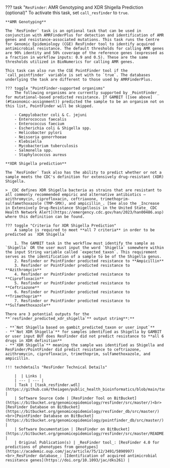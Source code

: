 
??? task "`ResFinder`: AMR Genotyping and XDR Shigella Prediction (optional)"
    To activate this task, set `call_resfinder` to `true`.

    **AMR Genotyping**

    The `ResFinder` task is an optional task that can be used in conjunction with AMRFinderPlus for detection and identification of AMR genes and resistance-associated mutations. This task runs the Centre for Genomic Epidemiology (CGE) ResFinder tool to identify acquired antimicrobial resistance. The default thresholds for calling AMR genes are 90% identity and 50% coverage of the reference genes (expressed as a fraction in workflow inputs: 0.9 and 0.5). These are the same thresholds utilized in BioNumerics for calling AMR genes.

    This task can also run the CGE PointFinder tool if the `call_pointfinder` variable is set with to `true`. The databases underlying the task are different to those used by AMRFinderPlus.

    ??? toggle "PointFinder-supported organisms"
        The following organisms are currently supported by _PointFinder_ for mutational-based predicted resistance. If GAMBIT ([see above](#taxonomic-assignment)) predicted the sample to be an organism not on this list, PointFinder will be skipped.
       
        - Campylobacter coli & C. jejuni
        - Enterococcus faecalis
        - Enterococcus faecium
        - Escherichia coli & Shigella spp.
        - Helicobacter pylori
        - Neisseria gonorrhoeae
        - Klebsiella
        - Mycobacterium tuberculosis
        - Salmonella spp.
        - Staphylococcus aureus

    **XDR Shigella prediction**

    The `ResFinder` Task also has the ability to predict whether or not a sample meets the CDC's definition for extensively drug-resistant (XDR) Shigella. 

    > _CDC defines XDR Shigella bacteria as strains that are resistant to all commonly recommended empiric and alternative antibiotics — azithromycin, ciprofloxacin, ceftriaxone, trimethoprim-sulfamethoxazole (TMP-SMX), and ampicillin_. [See also the _Increase in Extensively Drug-Resistance Shigellosis in the United State_ CDC Health Network Alert](https://emergency.cdc.gov/han/2023/han00486.asp) where this definition can be found.
    
    ??? toggle "Criteria for XDR Shigella Prediction"
        A sample is required to meet **all 7 criteria** in order to be predicted as `XDR Shigella` 

        1. The GAMBIT task in the workflow must identify the sample as `Shigella` OR the user must input the word `Shigella` somewhere within the input String variable called `expected_taxon`. This requirement serves as the identification of a sample to be of the Shigella genus.
        2. Resfinder or PointFinder predicted resistance to **Ampicillin**
        3. Resfinder or PointFinder predicted resistance to **Azithromycin**
        4. Resfinder or PointFinder predicted resistance to **Ciprofloxacin**
        5. Resfinder or PointFinder predicted resistance to **Ceftriazone**
        6. Resfinder or PointFinder predicted resistance to **Trimethoprim**
        7. Resfinder or PointFinder predicted resistance to **Sulfamethoxazole**

    There are 3 potential outputs for the **`resfinder_predicted_xdr_shigella`** output string**:**

    - **`Not Shigella based on gambit_predicted_taxon or user input`**
    - **`Not XDR Shigella`** for samples identified as Shigella by GAMBIT or user input BUT does ResFinder did not predict resistance to **all 6 drugs in XDR definition**
    - **`XDR Shigella`** meaning the sample was identified as Shigella and ResFinder/PointFinder did predict resistance to ceftriazone, azithromycin, ciprofloxacin, trimethoprim, sulfamethoxazole, and ampicillin.
    
    !!! techdetails "ResFinder Technical Details"
        
        |  | Links |
        | --- | --- |
        | Task | [task_resfinder.wdl](https://github.com/theiagen/public_health_bioinformatics/blob/main/tasks/gene_typing/drug_resistance/task_resfinder.wdl) |
        | Software Source Code | [ResFinder Tool on BitBucket](https://bitbucket.org/genomicepidemiology/resfinder/src/master/)<br>[ResFinder Database on BitBucket](https://bitbucket.org/genomicepidemiology/resfinder_db/src/master/)<br>[PointFinder Database on BitBucket](https://bitbucket.org/genomicepidemiology/pointfinder_db/src/master/) |
        | Software Documentation | [ResFinder on BitBucket](https://bitbucket.org/genomicepidemiology/resfinder/src/master/README.md) |
        | Original Publication(s) | _ResFinder tool_: [ResFinder 4.0 for predictions of phenotypes from genotypes](https://academic.oup.com/jac/article/75/12/3491/5890997)<br>_ResFinder database_: [Identification of acquired antimicrobial resistance genes](https://doi.org/10.1093/jac/dks261) |
